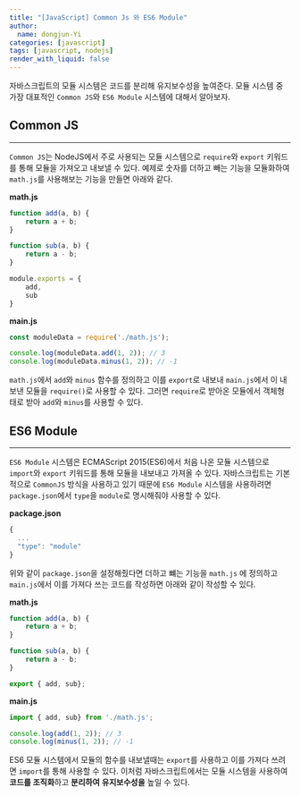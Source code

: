 ```yaml
---
title: "[JavaScript] Common Js 와 ES6 Module"
author:
  name: dongjun-Yi
categories: [javascript]
tags: [javascript, nodejs]
render_with_liquid: false
---
```


자바스크립트의 모듈 시스템은 코드를 분리해 유지보수성을 높여준다. 모듈 시스템 중 가장 대표적인 `Common JS`와 `ES6 Module` 시스템에 대해서 알아보자.

## Common JS

---

`Common JS`는 NodeJS에서 주로 사용되는 모듈 시스템으로 `require`와 `export` 키워드를 통해 모듈을 가져오고 내보낼 수 있다.
예제로 숫자를 더하고 빼는 기능을 모듈화하여 `math.js`를 사용해보는 기능을 만들면 아래와 같다.

**math.js**

```jsx
function add(a, b) {
	return a + b;
}

function sub(a, b) {
	return a - b;
}

module.exports = {
	add,
	sub
}
```

**main.js**

```jsx
const moduleData = require('./math.js');

console.log(moduleData.add(1, 2)); // 3
console.log(moduleData.minus(1, 2)); // -1
```

`math.js`에서 `add`와 `minus` 함수를 정의하고 이를 `export`로 내보내 `main.js`에서 이 내보낸 모듈을 `require()`로 사용할 수 있다. 그러면 `require`로 받아온 모듈에서 객체형태로 받아 `add`와 `minus`를 사용할 수 있다.

## ES6 Module

---

`ES6 Module` 시스템은 ECMAScript 2015(ES6)에서 처음 나온 모듈 시스템으로 `import`와 `export` 키워드를 통해 모듈을 내보내고 가져올 수 있다.
자바스크립트는 기본적으로 `CommonJS` 방식을 사용하고 있기 때문에 `ES6 Module` 시스템을 사용하려면 `package.json`에서 `type`을 `module`로 명시해줘야 사용할 수 있다.

**package.json**

```jsx
{
  ...
  "type": "module"
}

```

위와 같이 `package.json`을 설정해줬다면 더하고 뺴는 기능을 `math.js` 에 정의하고 `main.js`에서 이를 가져다 쓰는 코드를 작성하면 아래와 같이 작성할 수 있다.

**math.js**

```jsx
function add(a, b) {
	return a + b;
}

function sub(a, b) {
	return a - b;
}

export { add, sub};
```

**main.js**

```jsx
import { add, sub} from './math.js';

console.log(add(1, 2)); // 3
console.log(minus(1, 2)); // -1
```

ES6 모듈 시스템에서 모듈의 함수를 내보낼때는 `export`를 사용하고 이를 가져다 쓰려면 `import`를 통해 사용할 수 있다.
이처럼 자바스크립트에서는 모듈 시스템을 사용하여 **코드를 조직화**하고 **분리하여** **유지보수성을** 높일 수 있다.